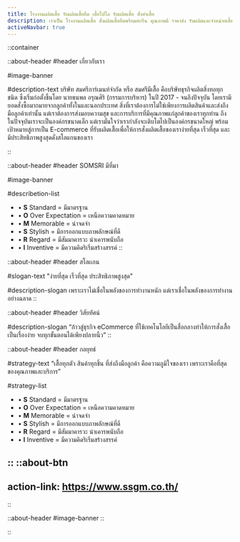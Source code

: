 ```yaml
---
title: โรงงานผลิตเสื้อ รับผลิตเสื้อยืด เสื้อโปโล รับผลิตเสื้อ สั่งทำเสื้อ
description: เราเป็น โรงงานผลิตเสื้อ สั่งผลิตเสื้อยืดพร้อมสกรีน คุณภาพดี ราคาส่ง รับผลิตและจำหน่ายเสื้อ พร้อมสกรีนโลโก้ ทำแบรนด์ตัวเอง
activeNavbar: true
---
```


::container

::about-header
#header
เกี่ยวกับเรา

#image-banner
<ProseImg src="/about/whoarewe.jpg" alt="รูปHeader" class="rounded-2xl shadow-md"  />

#description-text
บริษัท สมศรีการ์เมนท์จํากัด หรือ สมศรีมีเสื้อ คือบริษัทธุรกิจผลิตสิ่งทอทุกชนิด ซึ่งเริ่มก่อตั้งขึ้นโดย นายธนพล อรุณศิริ (กรรมการบริหาร) ในปี 2017 - จนถึงปัจจุบัน โดยเรามียอดสั่งซื้อมากมายจากลูกค้าทั้งในและนอกประเทศ สิ่งที่เราต้องการไม่ใช่เพียงการผลิตสินค้าและส่งถึงมือลูกค้าเท่านั้น แต่เราต้องการส่งมอบความสุข และการบริการที่มีคุณภาพแก่ลูกค้าของเราทุกท่าน ถึงในปัจจุบันเราจะเป็นองค์กรขนาดเล็ก แต่เรามั่นใจว่าเรากำลังจะเติบโตไปเป็นองค์กรขนาดใหญ่ พร้อมเป้าหมายสู่การเป็น E-commerce ที่รับผลิตเสื้อเพื่อให้การสั่งผลิตเสื้อของเราง่ายที่สุด เร็วที่สุด และมีประสิทธิภาพสูงสุดดั่งสโลแกนของเรา

::

::about-header
#header
SOMSRI มีที่มา

#image-banner
<ProseImg src="/about/core.jpg" alt="รูปHeader" class="rounded-2xl shadow-md" />

#describetion-list
- • **S** Standard = มีมาตรฐาน
- • **O** Over Expectation = เหนือความคาดหมาย
- • **M** Memorable = น่าจดจํา
- • **S** Stylish = มีการออกแบบภาพลักษณ์ที่ดี
- • **R** Regard = มีสัมมาคารวะ น่าเคารพนับถือ
- • **I** Inventive = มีความคิดริเริ่มสร้างสรรค์
::

::about-header
#header
สโลเเกน

#slogan-text
"ง่ายที่สุด เร็วที่สุด ประสิทธิภาพสูงสุด"

#description-slogan
เพราะเราไม่เชื่อในพลังของการทำงานหนัก แต่เราเชื่อในพลังของการทำงานอย่างฉลาด
::

::about-header
#header
วิสัยทัศน์

#description-slogan
“ก้าวสู่ธุรกิจ eCommerce ที่ใช้เทคโนโลยีเป็นสื่อกลางทำให้การสั่งเสื้อเป็นเรื่องง่าย
จบทุกขั้นตอนได้เพียงปลายนิ้ว”
::

::about-header
#header
กลยุทธ์

#strategy-text
“เสื้อทุกตัว สินค้าทุกชิ้น ที่ส่งถึงมือลูกค้า คือความภูมิใจของเรา เพราะเราคือที่สุดของคุณภาพและบริการ”

#strategy-list
- • **S** Standard = มีมาตรฐาน
- • **O** Over Expectation = เหนือความคาดหมาย
- • **M** Memorable = น่าจดจํา
- • **S** Stylish = มีการออกแบบภาพลักษณ์ที่ดี
- • **R** Regard = มีสัมมาคารวะ น่าเคารพนับถือ
- • **I** Inventive = มีความคิดริเริ่มสร้างสรรค์

::
::about-btn
---
action-link: https://www.ssgm.co.th/
---
::

::about-header
#image-banner
<ProseImg src="/about/readmore-webp.jpg" alt="รูปHeader" class="rounded-2xl shadow-md" />
::

::
